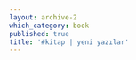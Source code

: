 ```yaml
---
layout: archive-2
which_category: book
published: true
title: '#kitap | yeni yazılar' 
---
```


<!--All posts of category 'book'-->
